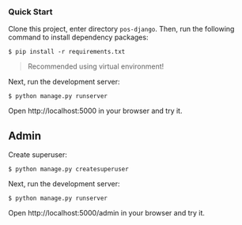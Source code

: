 ### Quick Start

Clone this project, enter directory `pos-django`. Then, run the 
following command to install dependency packages:

```
$ pip install -r requirements.txt
```

> Recommended using virtual environment!

Next, run the development server:

```
$ python manage.py runserver
```

Open http://localhost:5000 in your browser and try it.

## Admin

Create superuser:

```
$ python manage.py createsuperuser
```

Next, run the development server:

```
$ python manage.py runserver
```

Open http://localhost:5000/admin in your browser and try it.



